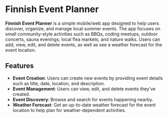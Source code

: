 
# Finnish Event Planner

**Finnish Event Planner** is a simple mobile/web app designed to help users discover, organize, and manage local summer events. The app focuses on small community-style activities such as BBQs, coding meetups, outdoor concerts, sauna evenings, local flea markets, and nature walks. Users can add, view, edit, and delete events, as well as see a weather forecast for the event location.

## Features

- **Event Creation**: Users can create new events by providing event details such as title, date, location, and description.
- **Event Management**: Users can view, edit, and delete events they’ve created.
- **Event Discovery**: Browse and search for events happening nearby.
- **Weather Forecast**: Get an up-to-date weather forecast for the event location to help plan for weather-dependent activities.


